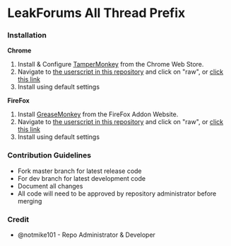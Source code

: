 # LeakForums All Thread Prefix


### Installation

**Chrome**
1. Install & Configure [TamperMonkey](https://chrome.google.com/webstore/detail/tampermonkey/dhdgffkkebhmkfjojejmpbldmpobfkfo) from the Chrome Web Store.
2. Navigate to [the userscript in this repository](https://gitlab.com/notmike101/leakforums-thread-prefix/raw/master/lf-thread-prefix.user.js) and click on "raw", or [click this link](https://gitlab.com/notmike101/leakforums-code-expander/raw/master/lf-code-expander.user.js)
3. Install using default settings

**FireFox**
1. Install [GreaseMonkey](https://addons.mozilla.org/en-US/firefox/addon/greasemonkey/) from the FireFox Addon Website.
2. Navigate to [the userscript in this repository](https://gitlab.com/notmike101/leakforums-thread-prefix/raw/master/lf-thread-prefix.user.js) and click on "raw", or [click this link](https://gitlab.com/notmike101/leakforums-code-expander/raw/master/lf-code-expander.user.js)
3. Install using default settings


### Contribution Guidelines
* Fork master branch for latest release code
* For dev branch for latest development code
* Document all changes
* All code will need to be approved by repository administrator before merging

### Credit
* @notmike101 - Repo Administrator & Developer